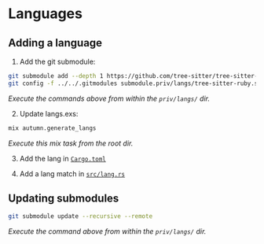 # Languages

## Adding a language

1. Add the git submodule:

```sh
git submodule add --depth 1 https://github.com/tree-sitter/tree-sitter-ruby.git
git config -f ../../.gitmodules submodule.priv/langs/tree-sitter-ruby.shallow true
```

_Execute the commands above from within the `priv/langs/` dir._

2. Update langs.exs:

```sh
mix autumn.generate_langs
```

_Execute this mix task from the root dir._

3. Add the lang in [`Cargo.toml`](https://github.com/leandrocp/autumn/blob/main/native/autumn/Cargo.toml)

4. Add a lang match in [`src/lang.rs`](https://github.com/leandrocp/autumn/blob/main/native/autumn/src/lang.rs)

## Updating submodules

```sh
git submodule update --recursive --remote
```

_Execute the command above from within the `priv/langs/` dir._
